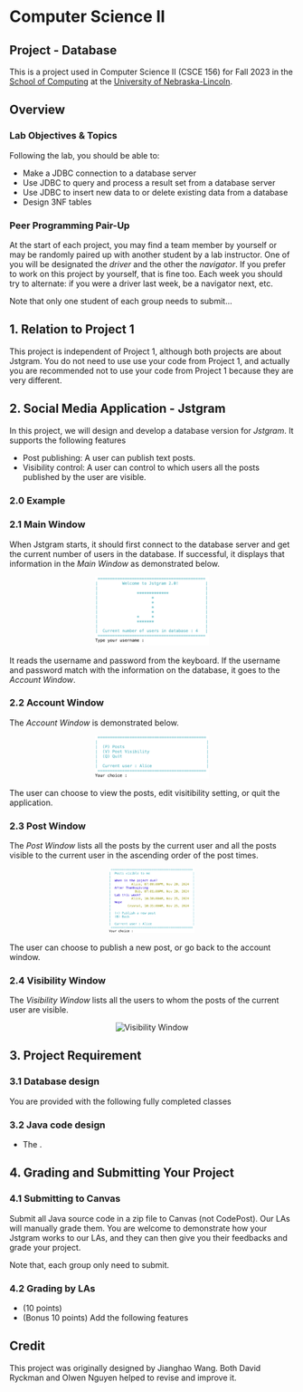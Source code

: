 # Computer Science II
## Project - Database

This is a project used in Computer Science II (CSCE 156) for Fall 2023 
in the [School of Computing](https://computing.unl.edu) 
at the [University of Nebraska-Lincoln](https://www.unl.edu).

## Overview

### Lab Objectives & Topics
Following the lab, you should be able to:
* Make a JDBC connection to a database server
* Use JDBC to query and process a result set from a database server
* Use JDBC to insert new data to or delete existing data from a database
* Design 3NF tables 


### Peer Programming Pair-Up

At the start of
each project, you may find a team member by yourself or may be randomly paired up with another student by
a lab instructor.  One of you will be designated the *driver* and the other the *navigator*. If you prefer to work on this project by yourself, that is fine too.  Each week you should try to alternate: if you were a driver last week, be a navigator next, etc. 

Note that only one student of each group needs to submit...

## 1. Relation to Project 1

This project is independent of Project 1, although both projects are about Jstgram. You do not need to use use your code from Project 1, and actually you are recommended not to use your code from Project 1 because they are very different.


## 2. Social Media Application - Jstgram


In this project, we will design and develop a database version for *Jstgram*. It supports the following features

* Post publishing: A user can publish text posts.
* Visibility control: A user can control to which users all the posts published by the user are visible.

### 2.0 Example 
  

### 2.1 Main Window

When Jstgram starts, it should first connect to the database server and get the current number of users in the database. If successful, it displays that information in the *Main Window* as demonstrated below. 

<p align="center">
<img src="images/main_win.png" alt="Main Window" width="40%"/>
</p>  

It reads the username and password from the keyboard. If the username and password match with the information on the database, it goes to the *Account Window*.

### 2.2 Account Window

The *Account Window* is demonstrated below. 

<p align="center">
<img src="images/account_win.png" alt="Account Window" width="40%"/>
</p>  
 
The user can choose to view the posts, edit visitibility setting, or quit the application.

### 2.3 Post Window

The *Post Window* lists all the posts by the current user and all the posts visible to the current user in the ascending order of the post times. 

<p align="center">
<img src="images/post_win_alice.png" alt="Post Window" width="30%"/>
</p>  

The user can choose to publish a new post, or go back to the account window.

### 2.4  Visibility Window

The *Visibility Window* lists all the users to whom the posts of the current user are visible.

<p align="center">
<img src="images/visivility_win.png" alt="Visibility Window" width="30%"/>
</p>  


## 3. Project Requirement


### 3.1 Database design

You are provided with the following fully completed classes

### 3.2 Java code design

* The . 



## 4. Grading and Submitting Your Project

 
### 4.1 Submitting to Canvas

Submit all Java source code in a zip file to Canvas (not CodePost). Our LAs will manually grade them. You are welcome to demonstrate how your Jstgram works to our LAs, and they can then give you their feedbacks and grade your project.  

Note that, each group only need to submit.

### 4.2 Grading by LAs

* (10 points)
* (Bonus 10 points) Add the following features

## Credit

This project was originally designed by Jianghao Wang. Both David Ryckman and Olwen Nguyen helped to revise and improve it. 
